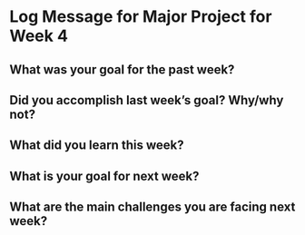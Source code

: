 # Log Message for Major Project for Week 4
## What was your goal for the past week?

## Did you accomplish last week’s goal? Why/why not?

## What did you learn this week?

## What is your goal for next week?

## What are the main challenges you are facing next week?

